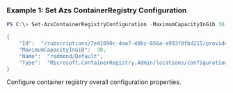 ### Example 1: Set Azs ContainerRegistry Configuration
```powershell
PS C:\> Set-AzsContainerRegistryConfiguration -MaximumCapacityInGib 30 -ConfigurationName default

{
    "Id":  "/subscriptions/7e41090c-4aa7-40bc-856a-a993f8fbd215/providers/Microsoft.ContainerRegistry.Admin/locations/redmond/configurations/Default",
    "MaximumCapacityInGiB":  30,
    "Name":  "redmond/Default",
    "Type":  "Microsoft.ContainerRegistry.Admin/locations/configurations"
}
```

Configure container registry overall configuration properties.

